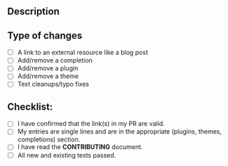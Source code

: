 <!--- Provide a general summary of your changes in the Title above -->
<!--- If you're unsure about anything in this checklist, don't hesitate to create a PR and ask. I'm happy to help! -->

## Description
<!--- Describe your changes in detail -->

## Type of changes
<!--- What types of changes does your submission introduce? Put an `x` in all the boxes that apply: -->
- [ ] A link to an external resource like a blog post
- [ ] Add/remove a completion
- [ ] Add/remove a plugin
- [ ] Add/remove a theme
- [ ] Text cleanups/typo fixes

## Checklist:
<!--- Go over all the following points, and put an `x` in all the boxes that apply. -->
- [ ] I have confirmed that the link(s) in my PR are valid.
- [ ] My entries are single lines and are in the appropriate (plugins, themes, completions) section.
- [ ] I have read the **CONTRIBUTING** document.
- [ ] All new and existing tests passed.
